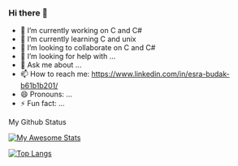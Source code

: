 ### Hi there 👋

- 🔭 I’m currently working on C and C#
- 🌱 I’m currently learning  C and unix
- 👯 I’m looking to collaborate on C and C#
- 🤔 I’m looking for help with ...
- 💬 Ask me about ...
- 📫 How to reach me: https://www.linkedin.com/in/esra-budak-b61b1b201/
- 😄 Pronouns: ...
- ⚡ Fun fact: ...


My Github Status

[![My Awesome Stats](https://awesome-github-stats.azurewebsites.net/user-stats/esrabudakk?cardType=octocat&theme=react)](https://git.io/awesome-stats-card)


[![Top Langs](https://github-readme-stats.vercel.app/api/top-langs/?username=esrabudakk&layout=compact&theme=react)](https://github.com/esrabudakk/github-readme-stats)
